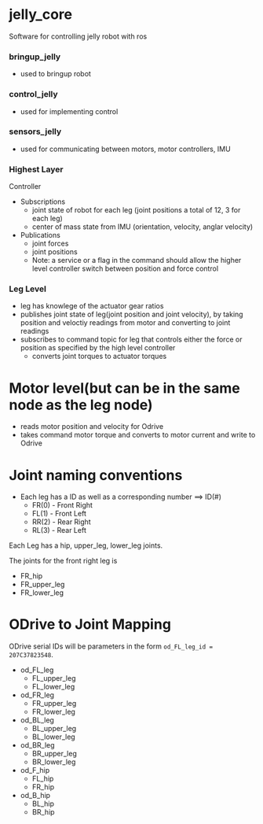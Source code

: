 # jelly_core
Software for controlling jelly robot with ros


### bringup_jelly
 * used to bringup robot

### control_jelly
 * used for implementing control

### sensors_jelly
 * used for communicating between motors, motor controllers, IMU


### Highest Layer
Controller
 * Subscriptions
     * joint state of robot for each leg (joint positions a total of 12, 3 for each leg)
     * center of mass state from IMU (orientation, velocity, anglar velocity)
 * Publications
     * joint forces
     * joint positions
     * Note: a service or a flag in the command should allow the higher level controller switch between position and force control

### Leg Level
 * leg has knowlege of the actuator gear ratios
 * publishes joint state of leg(joint position and joint velocity), by taking position and veloctiy readings from motor and converting to joint readings
 * subscribes to command topic for leg that controls either the force or position as specified by the high level controller
     * converts joint torques to actuator torques

# Motor level(but can be in the same node as the leg node)
 * reads motor position and velocity for Odrive
 * takes command motor torque and converts to motor current and write to Odrive

# Joint naming conventions
* Each leg has a ID as well as a corresponding number ==> ID(#)
    * FR(0) - Front Right
    * FL(1) - Front Left
    * RR(2) - Rear Right
    * RL(3) - Rear Left

Each Leg has a hip, upper_leg, lower_leg joints.


The joints for the front right leg is

* FR_hip
* FR_upper_leg
* FR_lower_leg


# ODrive to Joint Mapping

ODrive serial IDs will be parameters in the form `od_FL_leg_id = 207C37823548`.

* od_FL_leg
    * FL_upper_leg
    * FL_lower_leg
* od_FR_leg
    * FR_upper_leg
    * FR_lower_leg
* od_BL_leg
    * BL_upper_leg
    * BL_lower_leg
* od_BR_leg
    * BR_upper_leg
    * BR_lower_leg
* od_F_hip
    * FL_hip
    * FR_hip
* od_B_hip
    * BL_hip
    * BR_hip

